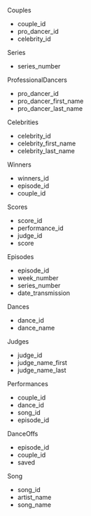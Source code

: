 Couples
  - couple_id
  - pro_dancer_id
  - celebrity_id
  
Series
  - series_number
 
ProfessionalDancers
  - pro_dancer_id
  - pro_dancer_first_name
  - pro_dancer_last_name

Celebrities
  - celebrity_id
  - celebrity_first_name
  - celebrity_last_name

Winners
  - winners_id
  - episode_id
  - couple_id

Scores
  - score_id
  - performance_id
  - judge_id
  - score

Episodes
  - episode_id
  - week_number
  - series_number
  - date_transmission
  
Dances
  - dance_id
  - dance_name
  
Judges
  - judge_id
  - judge_name_first
  - judge_name_last


Performances
  - couple_id
  - dance_id
  - song_id
  - episode_id

DanceOffs
  - episode_id
  - couple_id
  - saved
  
Song
  - song_id
  - artist_name
  - song_name
  